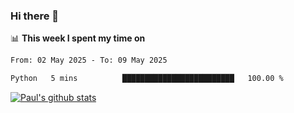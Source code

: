 ### Hi there 👋

📊 **This week I spent my time on**
<!--START_SECTION:waka-->

```txt
From: 02 May 2025 - To: 09 May 2025

Python   5 mins          █████████████████████████   100.00 %
```

<!--END_SECTION:waka-->


[![Paul's github stats](https://github-readme-stats.vercel.app/api?username=mickeyouyou&theme=dracula&show_icons=true)](https://github.com/anuraghazra/github-readme-stats)
